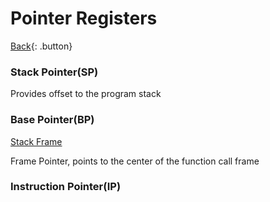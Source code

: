 # Pointer Registers

[Back](../../index.md#asm){: .button}

### Stack Pointer(SP)

Provides offset to the program stack

### Base Pointer(BP)

[Stack Frame](https://en.wikipedia.org/wiki/Call_stack#STACK-FRAME)

Frame Pointer, points to the center of the function call frame

### Instruction Pointer(IP)


